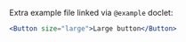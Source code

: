Extra example file linked via `@example` doclet:

```jsx
<Button size="large">Large button</Button>
```
